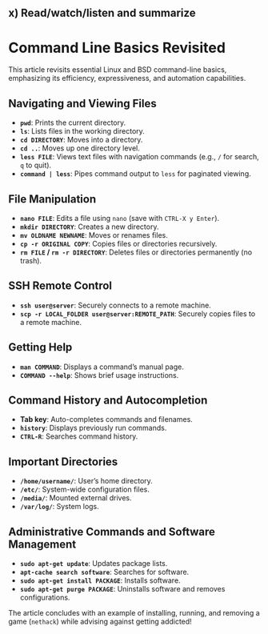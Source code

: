 ## x) Read/watch/listen and summarize

# Command Line Basics Revisited

This article revisits essential Linux and BSD command-line basics, emphasizing its efficiency, expressiveness, and automation capabilities.

## Navigating and Viewing Files
- **`pwd`**: Prints the current directory.
- **`ls`**: Lists files in the working directory.
- **`cd DIRECTORY`**: Moves into a directory.
- **`cd ..`**: Moves up one directory level.
- **`less FILE`**: Views text files with navigation commands (e.g., `/` for search, `q` to quit).
- **`command | less`**: Pipes command output to `less` for paginated viewing.

## File Manipulation
- **`nano FILE`**: Edits a file using `nano` (save with `CTRL-X y Enter`).
- **`mkdir DIRECTORY`**: Creates a new directory.
- **`mv OLDNAME NEWNAME`**: Moves or renames files.
- **`cp -r ORIGINAL COPY`**: Copies files or directories recursively.
- **`rm FILE` / `rm -r DIRECTORY`**: Deletes files or directories permanently (no trash).

## SSH Remote Control
- **`ssh user@server`**: Securely connects to a remote machine.
- **`scp -r LOCAL_FOLDER user@server:REMOTE_PATH`**: Securely copies files to a remote machine.

## Getting Help
- **`man COMMAND`**: Displays a command’s manual page.
- **`COMMAND --help`**: Shows brief usage instructions.

## Command History and Autocompletion
- **Tab key**: Auto-completes commands and filenames.
- **`history`**: Displays previously run commands.
- **`CTRL-R`**: Searches command history.

## Important Directories
- **`/home/username/`**: User’s home directory.
- **`/etc/`**: System-wide configuration files.
- **`/media/`**: Mounted external drives.
- **`/var/log/`**: System logs.

## Administrative Commands and Software Management
- **`sudo apt-get update`**: Updates package lists.
- **`apt-cache search software`**: Searches for software.
- **`sudo apt-get install PACKAGE`**: Installs software.
- **`sudo apt-get purge PACKAGE`**: Uninstalls software and removes configurations.

The article concludes with an example of installing, running, and removing a game (`nethack`) while advising against getting addicted!

